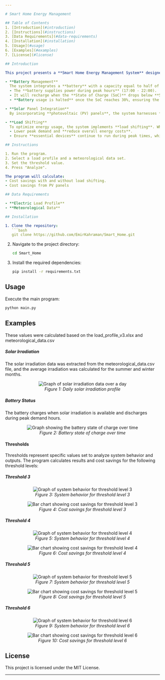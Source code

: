 ```yaml
---

# Smart Home Energy Management

## Table of Contents
1. [Introduction](#introduction)
2. [Instructions](#instructions)
3. [Data Requirements](#data-requirements)
4. [Installation](#installation)
5. [Usage](#usage)
6. [Examples](#examples)
7. [License](#license)

## Introduction

This project presents a **Smart Home Energy Management System** designed to optimize power consumption thus reduce energy costs by integrating renewable energy sources and load shifting. Key features of the system include:

- **Battery Management**  
  The system integrates a **battery** with a capacity equal to half of the home’s maximum peak load. For instance, if the peak load is **6 kW**, the battery capacity will be **3 kWh**. The charging and discharging rates are optimized at **20%** (0.6 kW for a 3 kWh battery) and **30%** (0.9 kW for a 3 kWh battery), respectively.  
  - The **battery supplies power during peak hours** (17:00 - 22:00).  
  - It will recharge when the **State of Charge (SoC)** drops below **50%** and is capped at a **maximum SoC of 80%**.  
  - **Battery usage is halted** once the SoC reaches 30%, ensuring the system's longevity.

- **Solar Panel Integration**  
  By incorporating **photovoltaic (PV) panels**, the system harnesses **renewable energy**, reducing reliance on grid power and lowering the environmental impact.

- **Load Shifting**  
  To optimize energy usage, the system implements **load shifting**. When the home's energy consumption exceeds a set threshold, non-essential loads are **shifted outside peak hours** (17:00 - 22:00) based on their priority. This helps to:
  - Lower peak demand and **reduce overall energy costs**.  
  - Ensure **essential devices** continue to run during peak times, while non-critical devices are deferred.

## Instructions

1. Run the program.
2. Select a load profile and a meteorological data set.
3. Set the threshold value.
4. Press "Analyze".

The program will calculate:
- Cost savings with and without load shifting.
- Cost savings from PV panels

## Data Requirements

- **Electric Load Profile**
- **Meteorological Data**

## Installation

1. Clone the repository:
   ```bash
   git clone https://github.com/EmirKahraman/Smart_Home.git
   ```
2. Navigate to the project directory:
   ```bash
   cd Smart_Home
   ```
3. Install the required dependencies:
   ```bash
   pip install -r requirements.txt
   ```
   
## Usage

Execute the main program:
```bash
python main.py
```

## Examples
These values were calculated based on the load_profile_v3.xlsx and meteorological_data.csv

##### Solar Irradiation
The solar irradiation data was extracted from the meteorological_data.csv file, and the average irradiation was calculated for the summer and winter months. 
<p align="center">
  <img src="./docs/solar.png" alt="Graph of solar irradiation data over a day"/>
  <br>
  <em>Figure 1: Daily solar irradiation profile</em>
</p>

##### Battery Status
The battery charges when solar irradiation is available and discharges during peak demand hours.
<p align="center">
  <img src="./docs/battery.png" alt="Graph showing the battery state of charge over time"/>
  <br>
  <em>Figure 2: Battery state of charge over time</em>
</p>

#### Thresholds
Thresholds represent specific values set to analyze system behavior and outputs. The program calculates results and cost savings for the following threshold levels:

##### Threshold 3
<p align="center">
  <img src="./docs/tres3p.png" alt="Graph of system behavior for threshold level 3"/>
  <br>
  <em>Figure 3: System behavior for threshold level 3</em>
</p>

<p align="center">
  <img src="./docs/tres3c.png" alt="Bar chart showing cost savings for threshold level 3"/>
  <br>
  <em>Figure 4: Cost savings for threshold level 3</em>
</p>

##### Threshold 4
<p align="center">
  <img src="./docs/tres4p.png" alt="Graph of system behavior for threshold level 4"/>
  <br>
  <em>Figure 5: System behavior for threshold level 4</em>
</p>

<p align="center">
  <img src="./docs/tres4c.png" alt="Bar chart showing cost savings for threshold level 4"/>
  <br>
  <em>Figure 6: Cost savings for threshold level 4</em>
</p>

##### Threshold 5
<p align="center">
  <img src="./docs/tres5p.png" alt="Graph of system behavior for threshold level 5"/>
  <br>
  <em>Figure 7: System behavior for threshold level 5</em>
</p>

<p align="center">
  <img src="./docs/tres5c.png" alt="Bar chart showing cost savings for threshold level 5"/>
  <br>
  <em>Figure 8: Cost savings for threshold level 5</em>
</p>

##### Threshold 6
<p align="center">
  <img src="./docs/tres6p.png" alt="Graph of system behavior for threshold level 6"/>
  <br>
  <em>Figure 9: System behavior for threshold level 6</em>
</p>

<p align="center">
  <img src="./docs/tres6c.png" alt="Bar chart showing cost savings for threshold level 6"/>
  <br>
  <em>Figure 10: Cost savings for threshold level 6</em>
</p>

## License

This project is licensed under the MIT License.

---
```

